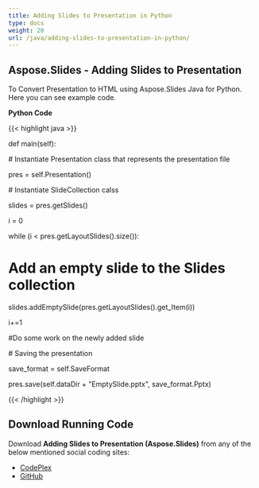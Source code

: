 ```yaml
---
title: Adding Slides to Presentation in Python
type: docs
weight: 20
url: /java/adding-slides-to-presentation-in-python/
---
```


## **Aspose.Slides - Adding Slides to Presentation**
To Convert Presentation to HTML using Aspose.Slides Java for Python. Here you can see example code.

**Python Code**

{{< highlight java >}}

 def main(self):

\# Instantiate Presentation class that represents the presentation file

pres = self.Presentation()

\# Instantiate SlideCollection calss

slides = pres.getSlides()

i = 0

while (i < pres.getLayoutSlides().size()):

   # Add an empty slide to the Slides collection

   slides.addEmptySlide(pres.getLayoutSlides().get_Item(i))

   i+=1

#Do some work on the newly added slide

\# Saving the presentation

save_format = self.SaveFormat

pres.save(self.dataDir + "EmptySlide.pptx", save_format.Pptx)

{{< /highlight >}}
## **Download Running Code**
Download **Adding Slides to Presentation (Aspose.Slides)** from any of the below mentioned social coding sites:

- [CodePlex](https://asposeslidesjavapython.codeplex.com/releases/view/620922)
- [GitHub](https://github.com/aspose-slides/Aspose.Slides-for-Java/releases/tag/Aspose.Slides_Java_for_Python-v1.0)
